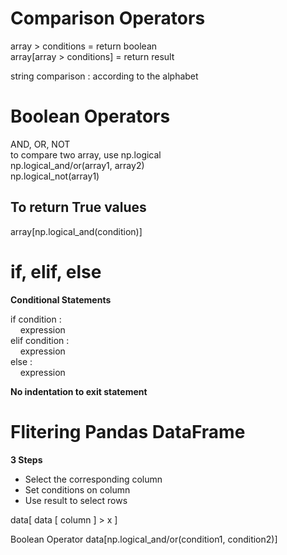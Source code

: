 # Comparison Operators

array > conditions = return boolean  
array[array > conditions] = return result

string comparison : according to the alphabet


# Boolean Operators

AND, OR, NOT  
to compare two array, use np.logical  
np.logical_and/or(array1, array2)  
np.logical_not(array1)  

## To return True values  
array[np.logical_and(condition)]


# if, elif, else

__Conditional Statements__

if condition :  
&nbsp;&nbsp;&nbsp;&nbsp;expression  
elif condition :  
&nbsp;&nbsp;&nbsp;&nbsp;expression  
else :  
&nbsp;&nbsp;&nbsp;&nbsp;expression  

__No indentation to exit statement__


# Flitering Pandas DataFrame

__3 Steps__

- Select the corresponding column
- Set conditions on column
- Use result to select rows

data[ data [ column ] > x ]

Boolean Operator
data[np.logical_and/or(condition1, condition2)]
